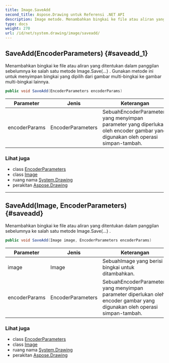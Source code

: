 ```yaml
---
title: Image.SaveAdd
second_title: Aspose.Drawing untuk Referensi .NET API
description: Image metode. Menambahkan bingkai ke file atau aliran yang ditentukan dalam panggilan sebelumnya ke salah satu metode Image.Save... . Gunakan metode ini untuk menyimpan bingkai yang dipilih dari gambar multibingkai ke gambar multibingkai lainnya.
type: docs
weight: 270
url: /id/net/system.drawing/image/saveadd/
---
```

## SaveAdd(EncoderParameters) {#saveadd_1}

Menambahkan bingkai ke file atau aliran yang ditentukan dalam panggilan sebelumnya ke salah satu metode Image.Save(...) . Gunakan metode ini untuk menyimpan bingkai yang dipilih dari gambar multi-bingkai ke gambar multi-bingkai lainnya.

```csharp
public void SaveAdd(EncoderParameters encoderParams)
```

| Parameter | Jenis | Keterangan |
| --- | --- | --- |
| encoderParams | EncoderParameters | SebuahEncoderParameters yang menyimpan parameter yang diperlukan oleh encoder gambar yang digunakan oleh operasi simpan-tambah. |

### Lihat juga

* class [EncoderParameters](../../../system.drawing.imaging/encoderparameters/)
* class [Image](../)
* ruang nama [System.Drawing](../../image/)
* perakitan [Aspose.Drawing](../../../)

---

## SaveAdd(Image, EncoderParameters) {#saveadd}

Menambahkan bingkai ke file atau aliran yang ditentukan dalam panggilan sebelumnya ke salah satu metode Image.Save(...) .

```csharp
public void SaveAdd(Image image, EncoderParameters encoderParams)
```

| Parameter | Jenis | Keterangan |
| --- | --- | --- |
| image | Image | SebuahImage yang berisi bingkai untuk ditambahkan. |
| encoderParams | EncoderParameters | SebuahEncoderParameters yang menyimpan parameter diperlukan oleh encoder gambar yang digunakan oleh operasi simpan-tambah. |

### Lihat juga

* class [EncoderParameters](../../../system.drawing.imaging/encoderparameters/)
* class [Image](../)
* ruang nama [System.Drawing](../../image/)
* perakitan [Aspose.Drawing](../../../)


